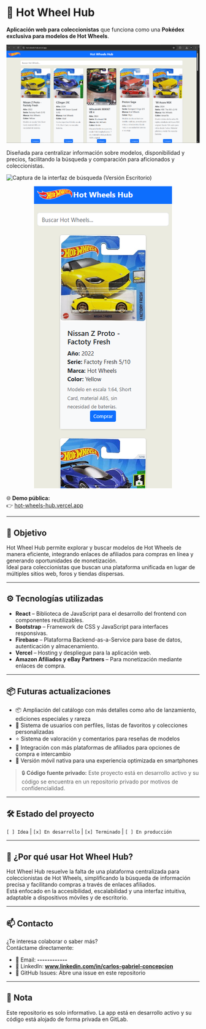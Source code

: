 # 🚗 Hot Wheel Hub
**Aplicación web para coleccionistas** que funciona como una **Pokédex exclusiva para modelos de Hot Wheels**.  

![Captura Principal de la interfaz](src/img1.png)

Diseñada para centralizar información sobre modelos, disponibilidad y precios, facilitando la búsqueda y comparación para aficionados y coleccionistas.

![Captura de la interfaz de búsqueda (Versión Escritorio)](src/img2.png)

<p align="center">
  <img src="src/img3.png" alt="Captura de la interfaz de búsqueda (Versión móvil)">
</p>

🌐 **Demo pública:**  
👉 [hot-wheels-hub.vercel.app](https://hot-wheels-hub.vercel.app)

---

## 🎯 Objetivo

Hot Wheel Hub permite explorar y buscar modelos de Hot Wheels de manera eficiente, integrando enlaces de afiliados para compras en línea y generando oportunidades de monetización.  
Ideal para coleccionistas que buscan una plataforma unificada en lugar de múltiples sitios web, foros y tiendas dispersas.

---

## ⚙️ Tecnologías utilizadas

- **React** – Biblioteca de JavaScript para el desarrollo del frontend con componentes reutilizables.
- **Bootstrap** – Framework de CSS y JavaScript para interfaces responsivas.
- **Firebase** – Plataforma Backend-as-a-Service para base de datos, autenticación y almacenamiento.
- **Vercel** – Hosting y despliegue para la aplicación web.
- **Amazon Afiliados y eBay Partners** – Para monetización mediante enlaces de compra.

---

## 📦 Futuras actualizaciones

- 📦 Ampliación del catálogo con más detalles como año de lanzamiento, ediciones especiales y rareza  
- 👤 Sistema de usuarios con perfiles, listas de favoritos y colecciones personalizadas  
- ⭐ Sistema de valoración y comentarios para reseñas de modelos  
- 🛒 Integración con más plataformas de afiliados para opciones de compra e intercambio  
- 📱 Versión móvil nativa para una experiencia optimizada en smartphones

> 🔒 **Código fuente privado:** Este proyecto está en desarrollo activo y su código se encuentra en un repositorio privado por motivos de confidencialidad.

---

## 🛠️ Estado del proyecto

`[ ] Idea` | `[x] En desarrollo` | `[x] Terminado` | `[ ] En producción`

---

## 📍 ¿Por qué usar Hot Wheel Hub?

Hot Wheel Hub resuelve la falta de una plataforma centralizada para coleccionistas de Hot Wheels, simplificando la búsqueda de información precisa y facilitando compras a través de enlaces afiliados.  
Está enfocado en la accesibilidad, escalabilidad y una interfaz intuitiva, adaptable a dispositivos móviles y de escritorio.

---

## 📫 Contacto

¿Te interesa colaborar o saber más?  
Contáctame directamente:

- 📧 Email: **------------**
- 💼 LinkedIn: **www.linkedin.com/in/carlos-gabriel-concepcion**
- 💬 GitHub Issues: Abre una issue en este repositorio

---

## 📝 Nota

Este repositorio es solo informativo. La app está en desarrollo activo y su código está alojado de forma privada en GitLab.
